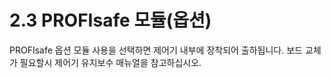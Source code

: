 ﻿# 2.3 PROFIsafe 모듈(옵션)

PROFIsafe 옵션 모듈 사용을 선택하면 제어기 내부에 장착되어 출하됩니다. 보드 교체가 필요할시 제어기 유지보수 매뉴얼을 참고하십시오.